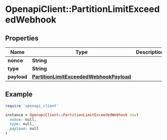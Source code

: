 # OpenapiClient::PartitionLimitExceededWebhook

## Properties

| Name | Type | Description | Notes |
| ---- | ---- | ----------- | ----- |
| **nonce** | **String** |  |  |
| **type** | **String** |  |  |
| **payload** | [**PartitionLimitExceededWebhookPayload**](PartitionLimitExceededWebhookPayload.md) |  |  |

## Example

```ruby
require 'openapi_client'

instance = OpenapiClient::PartitionLimitExceededWebhook.new(
  nonce: null,
  type: null,
  payload: null
)
```

